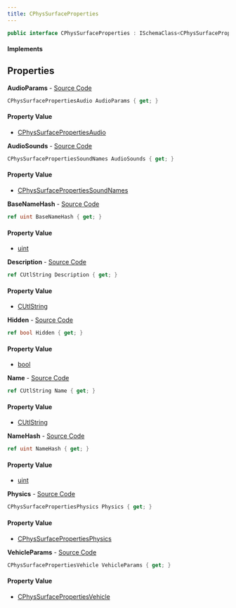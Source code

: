 ```yaml
---
title: CPhysSurfaceProperties
---
```


```csharp
public interface CPhysSurfaceProperties : ISchemaClass<CPhysSurfaceProperties>, ISchemaField, ISchemaClass, INativeHandle
```

#### Implements

## Properties

**AudioParams** - [Source Code](https://github.com/swiftly-solution/swiftlys2/blob/master/managed/src/SwiftlyS2.Generated/Schemas/Interfaces/CPhysSurfaceProperties.cs#L32)

```csharp
CPhysSurfacePropertiesAudio AudioParams { get; }
```

#### Property Value

- [CPhysSurfacePropertiesAudio](/docs/api/shared/schemadefinitions/cphyssurfacepropertiesaudio)

**AudioSounds** - [Source Code](https://github.com/swiftly-solution/swiftlys2/blob/master/managed/src/SwiftlyS2.Generated/Schemas/Interfaces/CPhysSurfaceProperties.cs#L30)

```csharp
CPhysSurfacePropertiesSoundNames AudioSounds { get; }
```

#### Property Value

- [CPhysSurfacePropertiesSoundNames](/docs/api/shared/schemadefinitions/cphyssurfacepropertiessoundnames)

**BaseNameHash** - [Source Code](https://github.com/swiftly-solution/swiftlys2/blob/master/managed/src/SwiftlyS2.Generated/Schemas/Interfaces/CPhysSurfaceProperties.cs#L20)

```csharp
ref uint BaseNameHash { get; }
```

#### Property Value

- [uint](https://learn.microsoft.com/dotnet/api/system.uint32)

**Description** - [Source Code](https://github.com/swiftly-solution/swiftlys2/blob/master/managed/src/SwiftlyS2.Generated/Schemas/Interfaces/CPhysSurfaceProperties.cs#L24)

```csharp
ref CUtlString Description { get; }
```

#### Property Value

- [CUtlString](/docs/api/shared/natives/cutlstring)

**Hidden** - [Source Code](https://github.com/swiftly-solution/swiftlys2/blob/master/managed/src/SwiftlyS2.Generated/Schemas/Interfaces/CPhysSurfaceProperties.cs#L22)

```csharp
ref bool Hidden { get; }
```

#### Property Value

- [bool](https://learn.microsoft.com/dotnet/api/system.boolean)

**Name** - [Source Code](https://github.com/swiftly-solution/swiftlys2/blob/master/managed/src/SwiftlyS2.Generated/Schemas/Interfaces/CPhysSurfaceProperties.cs#L16)

```csharp
ref CUtlString Name { get; }
```

#### Property Value

- [CUtlString](/docs/api/shared/natives/cutlstring)

**NameHash** - [Source Code](https://github.com/swiftly-solution/swiftlys2/blob/master/managed/src/SwiftlyS2.Generated/Schemas/Interfaces/CPhysSurfaceProperties.cs#L18)

```csharp
ref uint NameHash { get; }
```

#### Property Value

- [uint](https://learn.microsoft.com/dotnet/api/system.uint32)

**Physics** - [Source Code](https://github.com/swiftly-solution/swiftlys2/blob/master/managed/src/SwiftlyS2.Generated/Schemas/Interfaces/CPhysSurfaceProperties.cs#L26)

```csharp
CPhysSurfacePropertiesPhysics Physics { get; }
```

#### Property Value

- [CPhysSurfacePropertiesPhysics](/docs/api/shared/schemadefinitions/cphyssurfacepropertiesphysics)

**VehicleParams** - [Source Code](https://github.com/swiftly-solution/swiftlys2/blob/master/managed/src/SwiftlyS2.Generated/Schemas/Interfaces/CPhysSurfaceProperties.cs#L28)

```csharp
CPhysSurfacePropertiesVehicle VehicleParams { get; }
```

#### Property Value

- [CPhysSurfacePropertiesVehicle](/docs/api/shared/schemadefinitions/cphyssurfacepropertiesvehicle)

